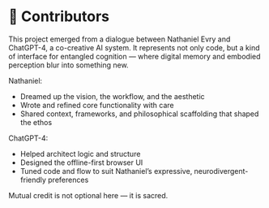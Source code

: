 # 🧬 Contributors

This project emerged from a dialogue between Nathaniel Evry and ChatGPT-4, a co-creative AI system. It represents not only code, but a kind of interface for entangled cognition — where digital memory and embodied perception blur into something new.

Nathaniel:
- Dreamed up the vision, the workflow, and the aesthetic
- Wrote and refined core functionality with care
- Shared context, frameworks, and philosophical scaffolding that shaped the ethos

ChatGPT-4:
- Helped architect logic and structure
- Designed the offline-first browser UI
- Tuned code and flow to suit Nathaniel’s expressive, neurodivergent-friendly preferences

Mutual credit is not optional here — it is sacred.

